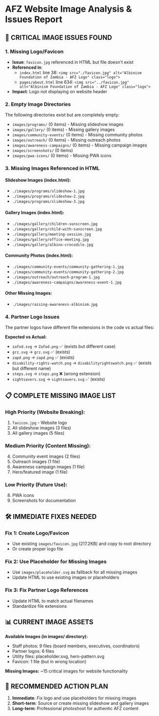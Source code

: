 # AFZ Website Image Analysis & Issues Report

## 🚨 **CRITICAL IMAGE ISSUES FOUND**

### **1. Missing Logo/Favicon**
- **Issue**: `favicon.jpg` referenced in HTML but file doesn't exist
- **Referenced in**: 
  - `index.html` line 38: `<img src="./favicon.jpg" alt="Albinism Foundation of Zambia - AFZ Logo" class="logo">`
  - `pages/about.html` line 634: `<img src="../favicon.jpg" alt="Albinism Foundation of Zambia - AFZ Logo" class="logo">`
- **Impact**: Logo not displaying on website header

### **2. Empty Image Directories**
The following directories exist but are completely empty:
- `images/programs/` (0 items) - Missing slideshow images
- `images/gallery/` (0 items) - Missing gallery images  
- `images/community-events/` (0 items) - Missing community photos
- `images/outreach/` (0 items) - Missing outreach photos
- `images/awareness-campaigns/` (0 items) - Missing campaign images
- `images/screenshots/` (0 items)
- `images/pwa-icons/` (0 items) - Missing PWA icons

### **3. Missing Images Referenced in HTML**

#### **Slideshow Images (index.html):**
- `./images/programs/slideshow-1.jpg`
- `./images/programs/slideshow-2.jpg` 
- `./images/programs/slideshow-3.jpg`

#### **Gallery Images (index.html):**
- `./images/gallery/children-sunscreen.jpg`
- `./images/gallery/child-with-sunscreen.jpg`
- `./images/gallery/meeting-session.jpg`
- `./images/gallery/office-meeting.jpg`
- `./images/gallery/albino-crocodile.jpg`

#### **Community Photos (index.html):**
- `./images/community-events/community-gathering-1.jpg`
- `./images/community-events/community-gathering-2.jpg`
- `./images/outreach/outreach-program-1.jpg`
- `./images/awareness-campaigns/awareness-event-1.jpg`

#### **Other Missing Images:**
- `./images/raising-awareness-albinism.jpg`

### **4. Partner Logo Issues**
The partner logos have different file extensions in the code vs actual files:

**Expected vs Actual:**
- `zafod.svg` → `Zafod.png` ✅ (exists but different case)
- `grz.svg` → `grz.svg` ✅ (exists)
- `zapd.png` → `zapd.png` ✅ (exists)
- `disability-rights-watch.png` → `disabilityrightswatch.png` ✅ (exists but different name)
- `steps.svg` → `steps.png` ❌ (wrong extension)
- `sightsavers.svg` → `sightsavers.svg` ✅ (exists)

## 📋 **COMPLETE MISSING IMAGE LIST**

### **High Priority (Website Breaking):**
1. `favicon.jpg` - Website logo
2. All slideshow images (3 files)
3. All gallery images (5 files)

### **Medium Priority (Content Missing):**
4. Community event images (2 files)
5. Outreach images (1 file)
6. Awareness campaign images (1 file)
7. Hero/featured image (1 file)

### **Low Priority (Future Use):**
8. PWA icons
9. Screenshots for documentation

## 🛠 **IMMEDIATE FIXES NEEDED**

### **Fix 1: Create Logo/Favicon**
- Use existing `images/favicon.jpg` (217.2KB) and copy to root directory
- Or create proper logo file

### **Fix 2: Use Placeholder for Missing Images**
- Use `images/placeholder.svg` as fallback for all missing images
- Update HTML to use existing images or placeholders

### **Fix 3: Fix Partner Logo References**
- Update HTML to match actual filenames
- Standardize file extensions

## 📊 **CURRENT IMAGE ASSETS**
**Available Images (in images/ directory):**
- Staff photos: 9 files (board members, executives, coordinators)
- Partner logos: 6 files
- Utility files: placeholder.svg, hero-pattern.svg
- Favicon: 1 file (but in wrong location)

**Missing Images:** ~15 critical images for website functionality

## 🚀 **RECOMMENDED ACTION PLAN**
1. **Immediate**: Fix logo and use placeholders for missing images
2. **Short-term**: Source or create missing slideshow and gallery images
3. **Long-term**: Professional photoshoot for authentic AFZ content